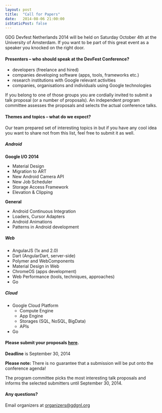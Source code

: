 ```yaml
---
layout: post
title:  "Call for Papers"
date:   2014-08-06 21:00:00
isStaticPost: false
---
```

GDG Devfest Netherlands 2014 will be held on Saturday October 4th at the University of Amsterdam. If you want to be part of this great event as a speaker you knocked on the right door.

#### Presenters – who should speak at the DevFest Conference?

* developers (freelance and hired)
* companies developing software (apps, tools, frameworks etc.)
* research institutions with Google relevant activities
* companies, organisations and individuals using Google technologies

If you belong to one of those groups you are cordially invited to submit a talk proposal (or a number of proposals). An independent program committee assesses the proposals and selects the actual conference talks.<br/>

#### Themes and topics – what do we expect?
Our team prepared set of interesting topics in but if you have any cool idea you want to share not from this list, feel free to submit it as well.

##### Android

__Google I/O 2014__

* Material Design
* Migration to ART
* New Android Camera API
* New Job Scheduler
* Storage Access Framework
* Elevation & Clipping

__General__

* Android Continuous Integration
* Loaders, Cursor Adapters
* Android Animations
* Patterns in Android development

##### Web

* AngularJS (1x and 2.0)
* Dart (AngularDart, server-side)
* Polymer and WebComponents
* Material Design in Web
* ChromeOS (apps development)
* Web Performance (tools, techniques, approaches)
* Go


##### Cloud

* Google Cloud Platform
  * Compute Engine
  * App Engine
  * Storages (SQL, NoSQL, BigData)
  * APIs
* Go


#### Please submit your proposals [here](http://j.mp/1odkbc8).
__Deadline__ is September 30, 2014

__Please note:__ There is no guarantee that a submission will be put onto the conference agenda!<br/>

The program committee picks the most interesting talk proposals and informs the selected submitters until September 30, 2014.<br/>

#### Any questions? 
Email organizers at [organizers@gdgnl.org](mailto:organizers@gdgnl.org)